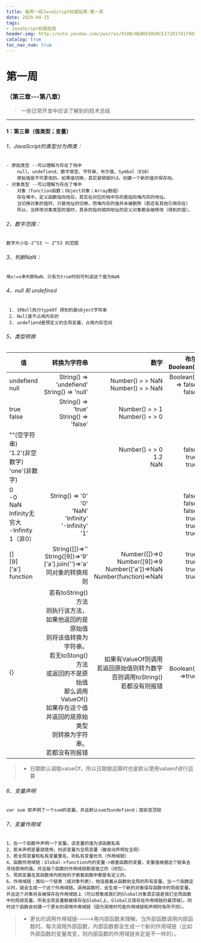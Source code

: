 ```yaml
---
title: 每周一段JavaScript权威指南-第一周
date: 2020-04-25
tags:
- JavaScript权威指南
header-img: http://note.youdao.com/yws/res/9100/WEBRESOURCE17201741f985d3792054e718efa766af
catalog: true
toc_nav_num: true
---
```

# 第一周

### （第三章---第八章）

> 一些日常开发中应该了解到的技术总结

------

#### 1：第三章（值类型；变量）

###### 1、JavaScript的类型分为两类：
    - 原始类型 --可以理解为存在了栈中
        null、undefiend、数字类型、字符串、布尔值，Symbol（ES6）
        原始值是不可更改的。如果值切换，其实是销毁Old，创建一个新的值并保存他。
    - 对象类型 --可以理解为存在了堆中
        对象（function函数；Object对象；Array数组）
        存在堆中，定义函数指向他后，其实在对应的栈中存的是指向堆内存的地址。
        当切换对象的值时，只是地址的切换，而堆内存的值并未被删除（若还有其他引用存在）
        所以，当修改对象类型的值时，其余的指向相同地址的定义对象都会被修改（得到的值）。
###### 2、数字范围：
    数字大小在-2^53 ～ 2^53 的范围
    
###### 3、判断NaN：
    用x!=x来判断NaN，只有为true时则可判读这个值为NaN

###### 4、null 和 undefined
     1. 对Null执行typeOf 得到的是object字符串
     2. Null是不占用内存的
     3. undefiend是预定义的全局变量，占用内存空间

###### 5、类型转换
| 值         | 转换为字符串    |  数字   |  布尔Boolean()   |  对象   | 
| --------   | -----:  | ----:  | ----:  | ----:  |
| undefiend<br>null| String() => 'undefiend'<br>String() => 'null'|Number() = > NaN<br> Number() = > NaN|Boolean() => false<br>false|Error<br>Error|
| true<br>false|String() => 'true'<br>String() => 'false' |  Number() = > 1 <br>  Number() = > 0 ||new Boolean(true)<br>new Boolean(false)|
| ""(空字符串)<br>'1.2'(非空数字)<br>'one'(非数字)||   Number() = > 0  <br>1.2<br> NaN  |false<br>true<br>true|new String('')<br>('1.2')<br>('one')|
| 0<br>-0<br>NaN<br>Infinity无穷大<br>-Infinity<br>1（非0）|String() => '0'<br>'0'<br>'NaN'<br>'Infinity'<br>'-Infinity'<br>'1'||false<br>false<br>false<br>true<br>true<br>true|new Number(0)<br>(-0)<br>(NaN)<br>(Infinity)<br>(-Infinity)<br>(1)|
| []<br>[9]<br>['a']<br>function|String([])=>''<br>String([9])=>'9'<br>['a'].join('')=>'a'<br>同对象的转换规则|Number([])=>0<br>Number([9])=>9<br>Number(['a'])=>NaN<br>Number(function)=>NaN|true<br>true<br>true<br>true||
| {}<br>| 若有toString()方法<br>则执行该方法，<br>如果他返回的是原始值<br>则将该值转换为字符串。<br>若无toStong()方法<br>或返回的不是原始值<br>那么调用ValueOf()<br>如果存在这个值<br>并返回的是原始类型<br>则转换为字符串。<br>若都没有则报错|如果有ValueOf则调用<br>若返回原始值则转为数字<br>否则调用toString()<br>若都没有则报错|Boolean() =>true||
>* 日期默认调取valueOf，所以日期做运算时也是默认使用valueof进行运算

###### 6、变量声明
    var sum 即声明了一个sum的变量。并且默认sum为undefiend；提前至顶部

###### 7、变量作用域
    1、在一个函数中声明一个变量。该变量的值为该函数私有
    2、若未声明变量就使用，则该变量为全局变量（被自动声明在全局）
    3、若全局变量和私有变量重名，则私有变量优先（作用域链）
    4、函数作用域链：Global->function内的变量->嵌套函数的变量，变量值根据这个链条去寻找使用的值。并且每个函数的作用域链都是独立的（闭包）。
    5、局部变量在其函数体内和他的子嵌套函数中都是有定义的。
    6、作用域链：类似一个链表（或对象列表），他连接着从函数到全局的所有变量。当一个函数定义时，就会生成一个这个作用域链。调用函数时，会生成一个新的对象保存函数中的局部变量。并且这个对象将会被保存在作用域链上（可以想象成我们的Global对象其实就是我们全局函数中的局部变量。所有全局变量都被保存在Global上，Global又保存在作用域链的最顶端）。同时这个函数会创建一个更长的调用作用域链（因为调用时可能作用域链和声明时有所不同）。
>* 更长的调用作用域链---->用内部函数来理解。当外部函数调用内部函数时。每次调用外部函数，内部函数都会生成一个新的作用域链（比如外部函数的变量改变，则内部函数的作用域链肯定是不一样的）。